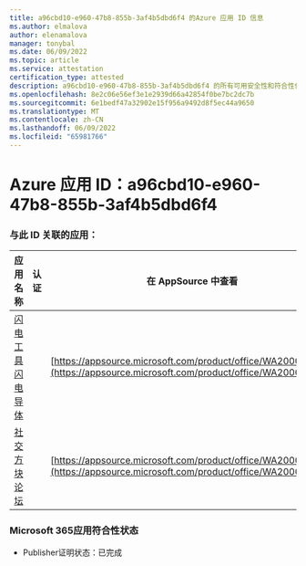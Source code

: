 ```yaml
---
title: a96cbd10-e960-47b8-855b-3af4b5dbd6f4 的Azure 应用 ID 信息
ms.author: elmalova
author: elenamalova
manager: tonybal
ms.date: 06/09/2022
ms.topic: article
ms.service: attestation
certification_type: attested
description: a96cbd10-e960-47b8-855b-3af4b5dbd6f4 的所有可用安全性和符合性信息。
ms.openlocfilehash: 8e2c06e56ef3e1e2939d66a42854f0be7bc2dc7b
ms.sourcegitcommit: 6e1bedf47a32902e15f956a9492d8f5ec44a9650
ms.translationtype: MT
ms.contentlocale: zh-CN
ms.lasthandoff: 06/09/2022
ms.locfileid: "65981766"
---
```

# <a name="azure-app-id-a96cbd10-e960-47b8-855b-3af4b5dbd6f4"></a>Azure 应用 ID：a96cbd10-e960-47b8-855b-3af4b5dbd6f4


### <a name="apps-associated-with-this-id"></a>与此 ID 关联的应用：
| **应用名称** | **认证** | **在 AppSource 中查看** |
|--------------|---------------|-----------------------|
| [闪电工具闪电导体](../forward/WA200001926.md) |  | [https://appsource.microsoft.com/product/office/WA200001926](https://appsource.microsoft.com/product/office/WA200001926) |
| [社交方块论坛](../forward/WA200001925.md) |  | [https://appsource.microsoft.com/product/office/WA200001925](https://appsource.microsoft.com/product/office/WA200001925) |

### <a name="microsoft-365-app-compliance-status"></a>Microsoft 365应用符合性状态
- Publisher证明状态：已完成

